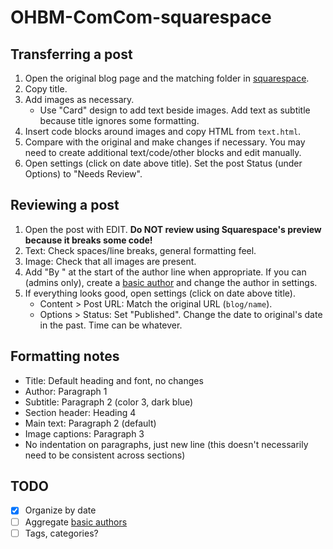 # OHBM-ComCom-squarespace

## Transferring a post

1. Open the original blog page and the matching folder in [squarespace](squarespace).
2. Copy title.
3. Add images as necessary.
   * Use "Card" design to add text beside images. Add text as subtitle because title ignores some formatting.
4. Insert code blocks around images and copy HTML from `text.html`.
5. Compare with the original and make changes if necessary.
   You may need to create additional text/code/other blocks and edit manually.
6. Open settings (click on date above title). Set the post Status (under Options) to "Needs Review".

## Reviewing a post

1. Open the post with EDIT. **Do NOT review using Squarespace's preview because it breaks some code!**
2. Text: Check spaces/line breaks, general formatting feel.
3. Image: Check that all images are present.
4. Add "By " at the start of the author line when appropriate. If you can (admins only), create a
   [basic author](https://support.squarespace.com/hc/en-us/articles/205810518) and change the author in settings.
5. If everything looks good, open settings (click on date above title).
   * Content > Post URL: Match the original URL (`blog/name`).
   * Options > Status: Set "Published". Change the date to original's date in the past. Time can be whatever.

## Formatting notes

* Title: Default heading and font, no changes
* Author: Paragraph 1
* Subtitle: Paragraph 2 (color 3, dark blue)
* Section header: Heading 4
* Main text: Paragraph 2 (default)
* Image captions: Paragraph 3
* No indentation on paragraphs, just new line (this doesn't necessarily need to be consistent across sections)

## TODO

- [x] Organize by date
- [ ] Aggregate [basic authors](https://support.squarespace.com/hc/en-us/articles/205810518)
- [ ] Tags, categories?
